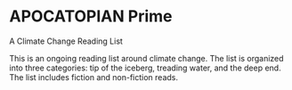# APOCATOPIAN Prime
A Climate Change Reading List

This is an ongoing reading list around climate change. The list is organized into three categories: tip of the iceberg, treading water, and the deep end. The list includes fiction and non-fiction reads. 
